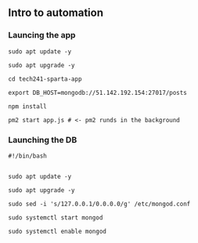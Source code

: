 ## Intro to automation


### Launcing the app

```
sudo apt update -y

sudo apt upgrade -y

cd tech241-sparta-app

export DB_HOST=mongodb://51.142.192.154:27017/posts

npm install

pm2 start app.js # <- pm2 runds in the background

```


### Launching the DB

```
#!/bin/bash


sudo apt update -y

sudo apt upgrade -y

sudo sed -i 's/127.0.0.1/0.0.0.0/g' /etc/mongod.conf

sudo systemctl start mongod

sudo systemctl enable mongod
```
